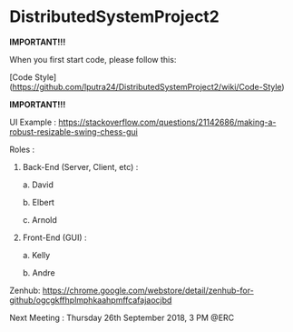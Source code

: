 # DistributedSystemProject2

**IMPORTANT!!!**

When you first start code, please follow this:

[Code Style] (https://github.com/lputra24/DistributedSystemProject2/wiki/Code-Style)

**IMPORTANT!!!**

UI Example : https://stackoverflow.com/questions/21142686/making-a-robust-resizable-swing-chess-gui

Roles :

  1. Back-End (Server, Client, etc) :
  
     a. David
  
     b. Elbert
  
     c. Arnold
  
  
  2. Front-End (GUI) :
  
     a. Kelly
  
     b. Andre
 
 
Zenhub: https://chrome.google.com/webstore/detail/zenhub-for-github/ogcgkffhplmphkaahpmffcafajaocjbd

Next Meeting : Thursday 26th September 2018, 3 PM @ERC
